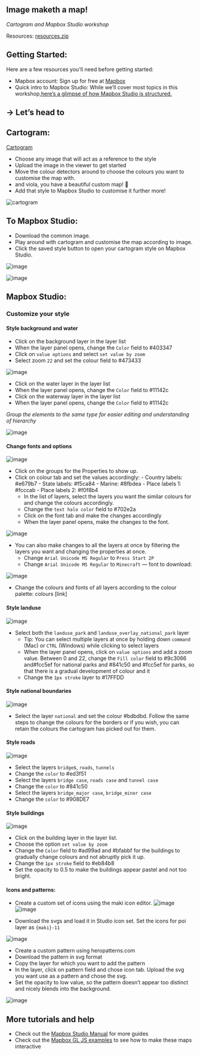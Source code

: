 ## Image maketh a map! 
_Cartogram and Mapbox Studio workshop_ 

Resources: 
[resources.zip](https://github.com/mapbox/navigation-data/files/1820568/resources.zip)


## Getting Started: 

Here are a few resources you'll need before getting started:
- Mapbox account: Sign up for free at [Mapbox](https://www.mapbox.com/signup/)
- Quick intro to Mapbox Studio: While we’ll cover most topics in this workshop,[here’s a glimpse of how Mapbox Studio is structured.](https://www.mapbox.com/help/studio-manual/)


## → Let’s head to 


## Cartogram: 

[Cartogram](www.mapbox.com/cartogram)

- Choose any image that will act as a reference to the style
- Upload the image in the viewer to get started
- Move the colour detectors around to choose the colours you want to customise the map with. 
- and viola, you have a beautiful custom map! 🙂 
- Add that style to Mapbox Studio to customise it further more! 

![cartogram](https://user-images.githubusercontent.com/17887418/37541196-a778511a-297f-11e8-84ab-179905496615.gif)


## To Mapbox Studio: 

- Download the common image.
- Play around with cartogram and customise the map according to image.
- Click the saved style button to open your cartogram style on Mapbox Studio. 

![image](https://d2mxuefqeaa7sj.cloudfront.net/s_DB0EA5140564ADD762B2C0391467A0B1752AB12F822276C533B3F444410B7A28_1521134491486_image.png)

![image](https://d2mxuefqeaa7sj.cloudfront.net/s_DB0EA5140564ADD762B2C0391467A0B1752AB12F822276C533B3F444410B7A28_1521220720683_Screen+Shot+2018-03-16+at+10.44.11+AM.png)

## Mapbox Studio: 

### Customize your style

#### Style background and water
  - Click on the background layer in the layer list
  - When the layer panel opens, change the `Color` field to #403347
  - Click on `value options` and select `set value by zoom` 
  - Select zoom `22` and set the colour field to #473433
  
![image](https://d2mxuefqeaa7sj.cloudfront.net/s_DB0EA5140564ADD762B2C0391467A0B1752AB12F822276C533B3F444410B7A28_1521129732430_image.png)

  - Click on the water layer in the layer list
  - When the layer panel opens, change the `Color` field to #11142c
  - Click on the waterway layer in the layer list
  - When the layer panel opens, change the `Color` field to #11142c

_Group the elements to the same type for easier editing and understanding of hierarchy_

![image](https://d2mxuefqeaa7sj.cloudfront.net/s_DB0EA5140564ADD762B2C0391467A0B1752AB12F822276C533B3F444410B7A28_1521129961525_image.png)

#### Change fonts and options

![image](https://d2mxuefqeaa7sj.cloudfront.net/s_DB0EA5140564ADD762B2C0391467A0B1752AB12F822276C533B3F444410B7A28_1521130785009_image.png)
- Click on the groups for the Properties to show up.
- Click on colour tab and set the values accordingly: 
      - Country labels: #e679b7 - State labels: #f5ca84 - Marine: #8fbdea 
      - Place labels 1: #fcccab - Place labels 2: #f0f8b4        
  - In the list of layers, select the layers you want the similar colours for and change the colours accordingly.
  - Change the `text halo color` field to #702e2a
  - Click on the font tab and make the changes accordingly
  - When the layer panel opens, make the changes to the font.
  
![image](https://d2mxuefqeaa7sj.cloudfront.net/s_DB0EA5140564ADD762B2C0391467A0B1752AB12F822276C533B3F444410B7A28_1521130732295_image.png)

- You can also make changes to all the layers at once by filtering the layers you want and changing the properties at once. 
    - Change `Arial Unicode MS Regular` to `Press Start 2P` 
    - Change `Arial Unicode MS Regular` to `Minecraft` — font to download: 
  
![image](https://d2mxuefqeaa7sj.cloudfront.net/s_DB0EA5140564ADD762B2C0391467A0B1752AB12F822276C533B3F444410B7A28_1521131985226_fonts.gif)

  - Change the colours and fonts of all layers according to the colour palette: colours [link]
  
#### Style landuse

![image](https://d2mxuefqeaa7sj.cloudfront.net/s_DB0EA5140564ADD762B2C0391467A0B1752AB12F822276C533B3F444410B7A28_1521223208350_image.png)

- Select both the `landuse_park` and `landuse_overlay_national_park` layer
    - Tip: You can select multiple layers at once by holding down `command` (Mac) or `CTRL` (Windows) while clicking to select layers
  - When the layer panel opens, click on `value options` and add a zoom value. Between 0 and 22, change the `Fill color` field to #9c3066 and#fcc5ef  for national parks and #841c50 and #fcc5ef for parks, so that there is a gradual development of colour and it
  - Change the `1px stroke` layer to #17FFDD
  
#### Style national boundaries

![image](https://d2mxuefqeaa7sj.cloudfront.net/s_DB0EA5140564ADD762B2C0391467A0B1752AB12F822276C533B3F444410B7A28_1521223300151_image.png)

- Select the layer `national` and set the colour #bdbdbd. Follow the same steps to change the colours for the borders or if you wish, you can retain the colours the cartogram has picked out for them. 

#### Style roads

![image](https://d2mxuefqeaa7sj.cloudfront.net/s_DB0EA5140564ADD762B2C0391467A0B1752AB12F822276C533B3F444410B7A28_1521133306487_image.png)

  - Select the layers `bridge`s, `roads`, `tunnels` 
  - Change the `color` to #ed3f51
  - Select the layers `bridge case`, `roads case` and `tunnel case`
  - Change the `color` to #841c50
  - Select the layers `bridge_major case`, `bridge_minor case`
  - Change the `color` to #908DE7
  
#### Style buildings

![image](https://d2mxuefqeaa7sj.cloudfront.net/s_DB0EA5140564ADD762B2C0391467A0B1752AB12F822276C533B3F444410B7A28_1521223553938_image.png)

  - Click on the building layer in the layer list.
  - Choose the option `set value by zoom` 
  - Change the `Color` field to #ad99ad and #bfabbf for the buildings to gradually change colours and not abruptly pick it up. 
  - Change the `1px stroke` field to #eb84b8
  - Set the opacity to 0.5 to make the buildings appear pastel and not too bright. 

#### Icons and patterns: 

- Create a custom set of icons using the maki icon editor. 
![image](https://d2mxuefqeaa7sj.cloudfront.net/s_DB0EA5140564ADD762B2C0391467A0B1752AB12F822276C533B3F444410B7A28_1521221825351_icons.gif)
![image](https://d2mxuefqeaa7sj.cloudfront.net/s_DB0EA5140564ADD762B2C0391467A0B1752AB12F822276C533B3F444410B7A28_1521221721359_image.png)

- Download the svgs and load it in Studio icon set. Set the icons for poi layer as `{maki}-11`

![image](https://d2mxuefqeaa7sj.cloudfront.net/s_DB0EA5140564ADD762B2C0391467A0B1752AB12F822276C533B3F444410B7A28_1521221961304_image.png)

- Create a custom pattern using heropatterns.com
- Download the pattern in svg format 
- Copy the layer for which you want to add the pattern 
- In the layer, click on pattern field and chose icon tab. Upload the svg you want use as a pattern and chose the svg. 
- Set the opacity to low value, so the pattern doesn’t appear too distinct and nicely blends into the background. 

![image](https://d2mxuefqeaa7sj.cloudfront.net/s_DB0EA5140564ADD762B2C0391467A0B1752AB12F822276C533B3F444410B7A28_1521222077659_patterns.gif)

## More tutorials and help
- Check out the [Mapbox Studio Manual](https://www.mapbox.com/help/studio-manual/) for more guides
- Check out the [Mapbox GL JS examples](https://www.mapbox.com/mapbox-gl-js/examples/) to see how to make these maps interactive
